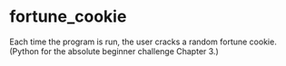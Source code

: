 # fortune_cookie
Each time the program is run, the user cracks a random fortune cookie.
(Python for the absolute beginner challenge Chapter 3.)
